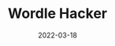 ---
title: Wordle Hacker
id: wordle-hacker
tech: Chrome Extention
img: /images/code/wordle-hacker.png
date: 2022-03-18
link: https://github.com/Z-C-Code/wordle-hacker-chrome-extension
linktext: Download
---